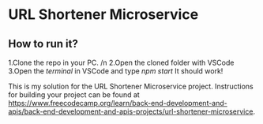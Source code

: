 # URL Shortener Microservice

## How to run it?

1.Clone the repo in your PC. /n
2.Open the cloned folder with VSCode
3.Open the *terminal* in VSCode and type *npm start*
It should work!

This is my solution for the URL Shortener Microservice project. Instructions for building your project can be found at https://www.freecodecamp.org/learn/back-end-development-and-apis/back-end-development-and-apis-projects/url-shortener-microservice.
